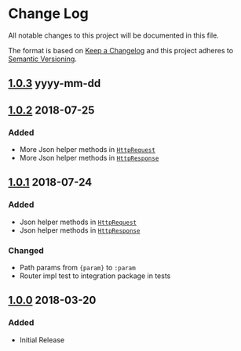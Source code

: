 Change Log
==========

All notable changes to this project will be documented in this file.

The format is based on [Keep a Changelog](http://keepachangelog.com/)
and this project adheres to [Semantic Versioning](http://semver.org/).

## [1.0.3] yyyy-mm-dd

## [1.0.2] 2018-07-25
### Added
- More Json helper methods in [`HttpRequest`](src/main/java/com/github/whileloop/rest4j/HttpRequest.java)
- More Json helper methods in [`HttpResponse`](src/main/java/com/github/whileloop/rest4j/HttpResponse.java)
 
## [1.0.1] 2018-07-24
### Added
- Json helper methods in [`HttpRequest`](src/main/java/com/github/whileloop/rest4j/HttpRequest.java)
- Json helper methods in [`HttpResponse`](src/main/java/com/github/whileloop/rest4j/HttpResponse.java)

### Changed
- Path params from `{param}` to `:param`
- Router impl test to integration package in tests


## [1.0.0] 2018-03-20
### Added
- Initial Release

[1.0.0]: https://github.com/while-loop/rest4j/releases/tag/v1.0.0
[1.0.1]: https://github.com/while-loop/rest4j/compare/v1.0.0...v1.0.1
[1.0.2]: https://github.com/while-loop/rest4j/compare/v1.0.1...v1.0.2
[1.0.3]: https://github.com/while-loop/rest4j/compare/v1.0.2...develop
[unreleased]: https://github.com/while-loop/rest4j/compare/v1.0.2...develop

[comment]: # (Added, Changed, Removed)
